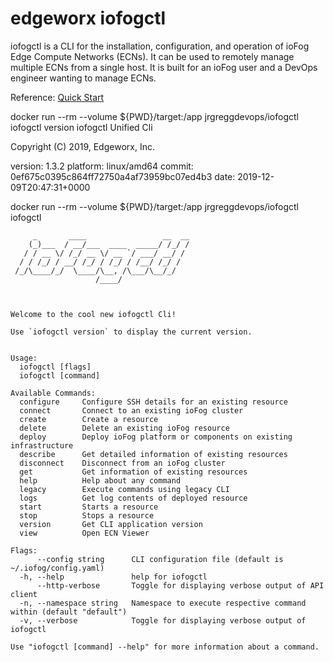 # edgeworx iofogctl
iofogctl is a CLI for the installation, configuration, and operation of ioFog Edge Compute Networks (ECNs). It can be used to remotely manage multiple ECNs from a single host. It is built for an ioFog user and a DevOps engineer wanting to manage ECNs.

Reference: [Quick Start](https://iofog.org/docs/1.3.0/getting-started/quick-start.html)

docker run --rm --volume ${PWD}/target:/app jrgreggdevops/iofogctl iofogctl version
iofogctl Unified Cli

Copyright (C) 2019, Edgeworx, Inc.

version: 1.3.2
platform: linux/amd64
commit: 0ef675c0395c864ff72750a4af73959bc07ed4b3
date: 2019-12-09T20:47:31+0000


docker run --rm --volume ${PWD}/target:/app jrgreggdevops/iofogctl iofogctl
```
     _       ____                 __  __
    (_)___  / __/___  ____  _____/ /_/ /
   / / __ \/ /_/ __ \/ __ `/ ___/ __/ /
  / / /_/ / __/ /_/ / /_/ / /__/ /_/ /
 /_/\____/_/  \____/\__, /\___/\__/_/
                   /____/



Welcome to the cool new iofogctl Cli!

Use `iofogctl version` to display the current version.


Usage:
  iofogctl [flags]
  iofogctl [command]

Available Commands:
  configure     Configure SSH details for an existing resource
  connect       Connect to an existing ioFog cluster
  create        Create a resource
  delete        Delete an existing ioFog resource
  deploy        Deploy ioFog platform or components on existing infrastructure
  describe      Get detailed information of existing resources
  disconnect    Disconnect from an ioFog cluster
  get           Get information of existing resources
  help          Help about any command
  legacy        Execute commands using legacy CLI
  logs          Get log contents of deployed resource
  start         Starts a resource
  stop          Stops a resource
  version       Get CLI application version
  view          Open ECN Viewer

Flags:
      --config string      CLI configuration file (default is ~/.iofog/config.yaml)
  -h, --help               help for iofogctl
      --http-verbose       Toggle for displaying verbose output of API client
  -n, --namespace string   Namespace to execute respective command within (default "default")
  -v, --verbose            Toggle for displaying verbose output of iofogctl

Use "iofogctl [command] --help" for more information about a command.
```
